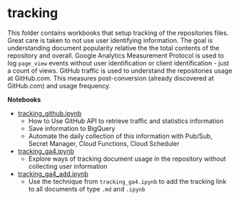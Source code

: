 # tracking

This folder contains workbooks that setup tracking of the repositories files.  Great care is taken to not use user identifying information.  The goal is understanding document popularity relative the the total contents of the repository and overall.  Google Analytics Measurement Protocol is used to log `page_view` events without user identification or client identification - just a count of views.  GitHub traffic is used to understand the repositories usage at GitHub.com.  This measures post-conversion (already discovered at GitHub.com) and usage frequency.


**Notebooks**
- [tracking_github.ipynb](./tracking_github.ipynb)
    - How to Use GitHub API to retrieve traffic and statistics information
    - Save information to BigQuery
    - Automate the daily collection of this information with Pub/Sub, Secret Manager, Cloud Functions, Cloud Scheduler
- [tracking_ga4.ipynb](./tracking_ga4.ipynb)
    - Explore ways of tracking document usage in the repository without collecting user information
- [tracking_ga4_add.ipynb](./tracking_ga4_add.ipynb)
    - Use the technique from `tracking_ga4.ipynb` to add the tracking link to all documents of type `.md` and `.ipynb`